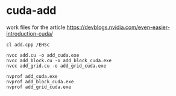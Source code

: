 # cuda-add
work files for the article https://devblogs.nvidia.com/even-easier-introduction-cuda/

```
cl add.cpp /EHSc

nvcc add.cu -o add_cuda.exe
nvcc add_block.cu -o add_block_cuda.exe
nvcc add_grid.cu -o add_grid_cuda.exe

nvprof add_cuda.exe
nvprof add_block_cuda.exe
nvprof add_grid_cuda.exe
```